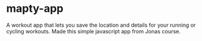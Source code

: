# mapty-app

A workout app that lets you save the location and details for your running or cycling workouts. 
Made this simple javascript app from Jonas course. 
